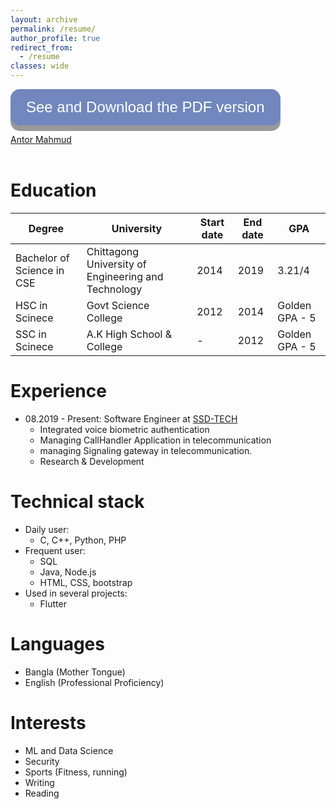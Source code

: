 ```yaml
---
layout: archive
permalink: /resume/
author_profile: true
redirect_from:
  - /resume
classes: wide
---
```


<style>
.button {
  display: inline-block;
  padding: 15px 25px;
  font-size: 24px;
  cursor: pointer;
  text-align: center;
  text-decoration: none;
  outline: none;
  color: #fff;
  background-color: #7187bd;
  border: none;
  border-radius: 15px;
  box-shadow: 0 9px #999;
}

.button:hover {background-color: #7187bd}

.button:active {
  background-color: #7187bd;
  box-shadow: 0 5px #666;
  transform: translateY(4px);
}
</style>

<button class="button" onclick="location.href='/assets/images/resume1.pdf'" type="button">See and Download the PDF version</button>


<script type="text/javascript" src="https://platform.linkedin.com/badges/js/profile.js" async defer></script>

<div class="LI-profile-badge"  data-version="v1" data-size="medium" data-locale="en_US" data-type="vertical" data-theme="dark" data-vanity="antor-mahmud"><a class="LI-simple-link" href='https://bd.linkedin.com/in/antor-mahmud?trk=profile-badge'>Antor Mahmud</a></div>

<br>

# Education

| Degree | University | Start date | End date | GPA |
| --- | --- | --- | --- | --- |
| Bachelor of Science in CSE | Chittagong University of Engineering and Technology | 2014 | 2019 | 3.21/4 |
| HSC in Scinece | Govt Science College | 2012 | 2014 | Golden GPA - 5 |
| SSC in Scinece | A.K High School & College | - | 2012 | Golden GPA - 5 |

# Experience

- 08.2019 - Present: Software Engineer at [SSD-TECH](https://ssd-tech.io/)
  - Integrated voice biometric authentication
  - Managing CallHandler Application in telecommunication
  - managing Signaling gateway in telecommunication. 
  - Research & Development

# Technical stack

- Daily user:
  - C, C++, Python, PHP
- Frequent user:
  - SQL
  - Java, Node.js
  - HTML, CSS, bootstrap
- Used in several projects:
  - Flutter

# Languages

- Bangla (Mother Tongue)
- English (Professional Proficiency)

# Interests

- ML and Data Science
- Security
- Sports (Fitness, running)
- Writing
- Reading
